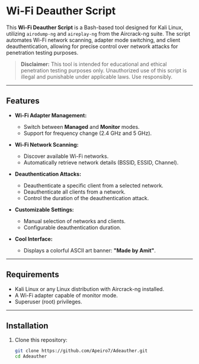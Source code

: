 # Wi-Fi Deauther Script

This **Wi-Fi Deauther Script** is a Bash-based tool designed for Kali Linux, utilizing `airodump-ng` and `aireplay-ng` from the Aircrack-ng suite. The script automates Wi-Fi network scanning, adapter mode switching, and client deauthentication, allowing for precise control over network attacks for penetration testing purposes.

> **Disclaimer:** This tool is intended for educational and ethical penetration testing purposes only. Unauthorized use of this script is illegal and punishable under applicable laws. Use responsibly.

---

## Features

- **Wi-Fi Adapter Management:**
  - Switch between **Managed** and **Monitor** modes.
  - Support for frequency change (2.4 GHz and 5 GHz).

- **Wi-Fi Network Scanning:**
  - Discover available Wi-Fi networks.
  - Automatically retrieve network details (BSSID, ESSID, Channel).

- **Deauthentication Attacks:**
  - Deauthenticate a specific client from a selected network.
  - Deauthenticate all clients from a network.
  - Control the duration of the deauthentication attack.

- **Customizable Settings:**
  - Manual selection of networks and clients.
  - Configurable deauthentication duration.

- **Cool Interface:**
  - Displays a colorful ASCII art banner: **"Made by Amit"**.

---

## Requirements

- Kali Linux or any Linux distribution with Aircrack-ng installed.
- A Wi-Fi adapter capable of monitor mode.
- Superuser (root) privileges.

---

## Installation

1. Clone this repository:
   ```bash
   git clone https://github.com/Apeiro7/Adeauther.git
   cd Adeauther

